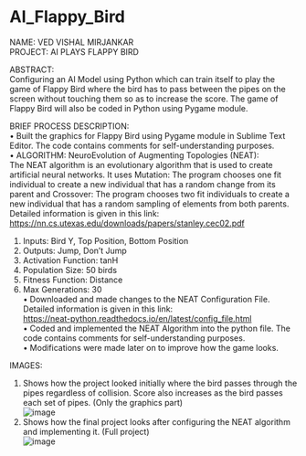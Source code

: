 # AI_Flappy_Bird

NAME: VED VISHAL MIRJANKAR <br/>
PROJECT: AI PLAYS FLAPPY BIRD <br/>

ABSTRACT: <br/>
Configuring an AI Model using Python which can train itself to play the game of Flappy Bird where the bird has to pass between the pipes on the screen without touching them so as to increase the score. The game of Flappy Bird will also be coded in Python using Pygame module. <br/>

BRIEF PROCESS DESCRIPTION:<br/>
•	Built the graphics for Flappy Bird using Pygame module in Sublime Text Editor. The code contains comments for self-understanding purposes.<br/>
•	ALGORITHM: NeuroEvolution of Augmenting Topologies (NEAT):<br/>
The NEAT algorithm is an evolutionary algorithm that is used to create artificial neural networks. It uses Mutation: The program chooses one fit individual to create a new individual that has a random change from its parent and Crossover: The program chooses two fit individuals to create a new individual that has a random sampling of elements from both parents. Detailed information is given in this link: <br/>
https://nn.cs.utexas.edu/downloads/papers/stanley.cec02.pdf<br/>
  1.	Inputs: Bird Y, Top Position, Bottom Position
  2.	Outputs: Jump, Don’t Jump
  3.	Activation Function: tanH
  4.	Population Size: 50 birds
  5.	Fitness Function: Distance
  6.	Max Generations: 30<br/>
•	Downloaded and made changes to the NEAT Configuration File. Detailed information is given in this link:<br/>
https://neat-python.readthedocs.io/en/latest/config_file.html<br/>
•	Coded and implemented the NEAT Algorithm into the python file. The code contains comments for self-understanding purposes.<br/>
•	Modifications were made later on to improve how the game looks.<br/>

IMAGES:<br/>
1.	Shows how the project looked initially where the bird passes through the pipes regardless of collision. Score also increases as the bird passes each set of pipes. (Only the graphics part)<br/>
![image](https://github.com/vmirjankar/AI_Flappy_Bird/assets/111427005/81729bc7-460c-4ffb-81f9-cda221bb0738)<br/>
2.	Shows how the final project looks after configuring the NEAT algorithm and implementing it. (Full project)<br/>
![image](https://github.com/vmirjankar/AI_Flappy_Bird/assets/111427005/7657bc50-36af-4427-b714-bcc85ecdaae8)<br/>





